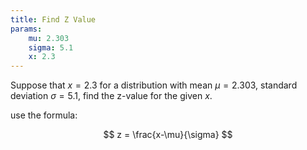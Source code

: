 ```yaml
---
title: Find Z Value
params:
    mu: 2.303
    sigma: 5.1 
    x: 2.3
---
```




Suppose that $x=2.3$ for a distribution with mean $\mu=2.303$, standard deviation $\sigma=5.1$, find the z-value for the given $x$.

use the formula:

$$
z = \frac{x-\mu}{\sigma}
$$
